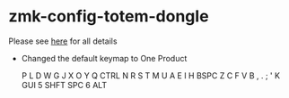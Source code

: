 # zmk-config-totem-dongle

Please see [here](https://github.com/GEIGEIGEIST/zmk-config-totem/tree/master) for all details

- Changed the default keymap to One Product

     P   L   D   W   G         J   X   O   Y   Q
CTRL N   R   S   T   M         U   A   E   I   H BSPC
     Z   C   F   V   B         ,   .   ;   '   K
            GUI  5  SHFT      SPC  6  ALT
